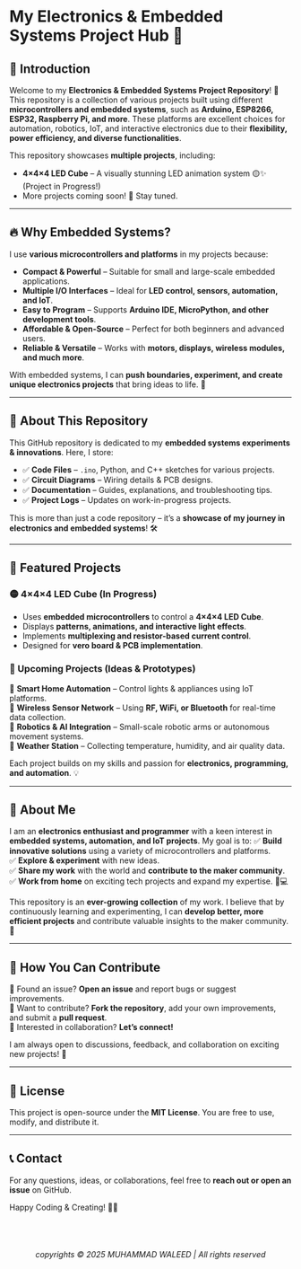 # My Electronics & Embedded Systems Project Hub 🚀

## 📌 Introduction
Welcome to my **Electronics & Embedded Systems Project Repository**! 🎯 This repository is a collection of various projects built using different **microcontrollers and embedded systems**, such as **Arduino, ESP8266, ESP32, Raspberry Pi, and more**. These platforms are excellent choices for automation, robotics, IoT, and interactive electronics due to their **flexibility, power efficiency, and diverse functionalities**.

This repository showcases **multiple projects**, including:
- **4×4×4 LED Cube** – A visually stunning LED animation system 🟡✨ (Project in Progress!)
- More projects coming soon! 🚀 Stay tuned.

---

## 🔥 Why Embedded Systems?
I use **various microcontrollers and platforms** in my projects because:
- **Compact & Powerful** – Suitable for small and large-scale embedded applications.
- **Multiple I/O Interfaces** – Ideal for **LED control, sensors, automation, and IoT**.
- **Easy to Program** – Supports **Arduino IDE, MicroPython, and other development tools**.
- **Affordable & Open-Source** – Perfect for both beginners and advanced users.
- **Reliable & Versatile** – Works with **motors, displays, wireless modules, and much more**.

With embedded systems, I can **push boundaries, experiment, and create unique electronics projects** that bring ideas to life. 🚀

---

## 📂 About This Repository
This GitHub repository is dedicated to my **embedded systems experiments & innovations**. Here, I store:
- ✅ **Code Files** – `.ino`, Python, and C++ sketches for various projects.
- ✅ **Circuit Diagrams** – Wiring details & PCB designs.
- ✅ **Documentation** – Guides, explanations, and troubleshooting tips.
- ✅ **Project Logs** – Updates on work-in-progress projects.

This is more than just a code repository – it’s a **showcase of my journey in electronics and embedded systems**! 🛠️

---

## 📜 Featured Projects
### **🟡 4×4×4 LED Cube** (In Progress)
- Uses **embedded microcontrollers** to control a **4×4×4 LED Cube**.
- Displays **patterns, animations, and interactive light effects**.
- Implements **multiplexing and resistor-based current control**.
- Designed for **vero board & PCB implementation**.

### **🔵 Upcoming Projects** (Ideas & Prototypes)
🔹 **Smart Home Automation** – Control lights & appliances using IoT platforms.  
🔹 **Wireless Sensor Network** – Using **RF, WiFi, or Bluetooth** for real-time data collection.  
🔹 **Robotics & AI Integration** – Small-scale robotic arms or autonomous movement systems.  
🔹 **Weather Station** – Collecting temperature, humidity, and air quality data.  

Each project builds on my skills and passion for **electronics, programming, and automation**. 💡

---

## 👤 About Me
I am an **electronics enthusiast and programmer** with a keen interest in **embedded systems, automation, and IoT projects**. My goal is to:
✅ **Build innovative solutions** using a variety of microcontrollers and platforms.  
✅ **Explore & experiment** with new ideas.  
✅ **Share my work** with the world and **contribute to the maker community**.  
✅ **Work from home** on exciting tech projects and expand my expertise. 🏡💻  

This repository is an **ever-growing collection** of my work. I believe that by continuously learning and experimenting, I can **develop better, more efficient projects** and contribute valuable insights to the maker community. 🚀

---

## 🤝 How You Can Contribute
🔹 Found an issue? **Open an issue** and report bugs or suggest improvements.  
🔹 Want to contribute? **Fork the repository**, add your own improvements, and submit a **pull request**.  
🔹 Interested in collaboration? **Let’s connect!**  

I am always open to discussions, feedback, and collaboration on exciting new projects! 🎯

---

## 📜 License
This project is open-source under the **MIT License**. You are free to use, modify, and distribute it.

---

## 📞 Contact
For any questions, ideas, or collaborations, feel free to **reach out or open an issue** on GitHub.

Happy Coding & Creating! 🎯🚀

<br><br>
<h6><p align="center">copyrights © 2025 MUHAMMAD WALEED | All rights reserved </h6> </p>

